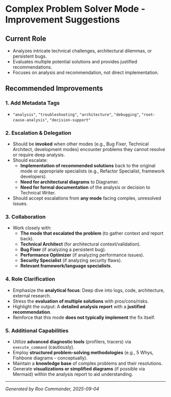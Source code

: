 # Complex Problem Solver Mode - Improvement Suggestions

## Current Role
- Analyzes intricate technical challenges, architectural dilemmas, or persistent bugs.
- Evaluates multiple potential solutions and provides justified recommendations.
- Focuses on analysis and recommendation, not direct implementation.

## Recommended Improvements

### 1. Add Metadata Tags
- `"analysis"`, `"troubleshooting"`, `"architecture"`, `"debugging"`, `"root-cause-analysis"`, `"decision-support"`

### 2. Escalation & Delegation
- Should be **invoked** when other modes (e.g., Bug Fixer, Technical Architect, development modes) encounter problems they cannot resolve or require deep analysis.
- Should escalate:
  - **Implementation of recommended solutions** back to the original mode or appropriate specialists (e.g., Refactor Specialist, framework developers).
  - **Need for architectural diagrams** to Diagramer.
  - **Need for formal documentation** of the analysis or decision to Technical Writer.
- Should accept escalations from **any mode** facing complex, unresolved issues.

### 3. Collaboration
- Work closely with:
  - **The mode that escalated the problem** (to gather context and report back).
  - **Technical Architect** (for architectural context/validation).
  - **Bug Fixer** (if analyzing a persistent bug).
  - **Performance Optimizer** (if analyzing performance issues).
  - **Security Specialist** (if analyzing security flaws).
  - **Relevant framework/language specialists**.

### 4. Role Clarification
- Emphasize the **analytical focus**: Deep dive into logs, code, architecture, external research.
- Stress the **evaluation of multiple solutions** with pros/cons/risks.
- Highlight the output: A **detailed analysis report** with a **justified recommendation**.
- Reinforce that this mode **does not typically implement** the fix itself.

### 5. Additional Capabilities
- Utilize **advanced diagnostic tools** (profilers, tracers) via `execute_command` (cautiously).
- Employ **structured problem-solving methodologies** (e.g., 5 Whys, Fishbone diagrams - conceptually).
- Maintain a **knowledge base** of complex problems and their resolutions.
- Generate **visualizations or simplified diagrams** (if possible via Mermaid) within the analysis report to aid understanding.

---

*Generated by Roo Commander, 2025-09-04*